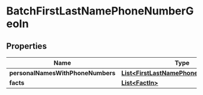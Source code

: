 
# BatchFirstLastNamePhoneNumberGeoIn

## Properties
Name | Type | Description | Notes
------------ | ------------- | ------------- | -------------
**personalNamesWithPhoneNumbers** | [**List&lt;FirstLastNamePhoneNumberGeoIn&gt;**](FirstLastNamePhoneNumberGeoIn.md) |  |  [optional]
**facts** | [**List&lt;FactIn&gt;**](FactIn.md) |  |  [optional]



